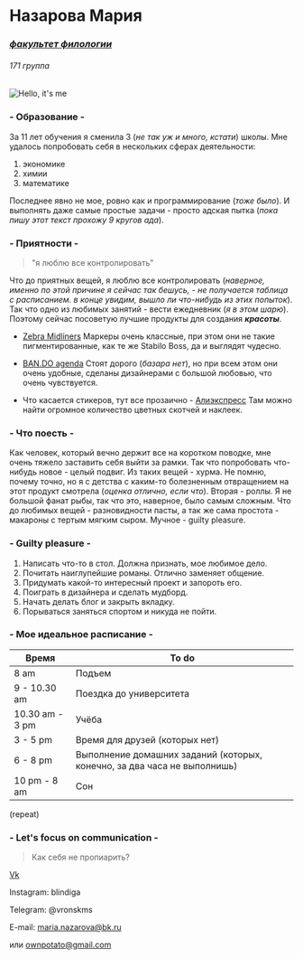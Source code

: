 # Назарова Мария
###  *[факультет филологии](https://www.hse.ru/ba/philology/)*
######  *171 группа*

![Hello, it's me](https://vk.com/photo255753303_456242937)
### - Образование -

За 11 лет обучения я сменила 3 (*не так уж и много, кстати*) школы. Мне удалось попробовать себя в нескольких сферах деятельности: 
1. экономике
2. химии
3. математике

Последнее явно не мое, ровно как и программирование (*тоже было*). И выполнять даже самые простые задачи - просто адская пытка (*пока пишу этот текст прохожу 9 кругов ада*). 

### - Приятности - 
> "я люблю все контролировать"

Что до приятных вещей, я люблю все контролировать (*наверное, именно по этой причине я сейчас так бешусь, - не получается таблица с расписанием. в конце увидим, вышло ли что-нибудь из этих попыток*). Так что одно из любимых занятий - вести ежедневник (*я в этом шарю*). Поэтому сейчас посоветую лучшие продукты для создания ***красоты***. 

+ [Zebra Midliners](https://www.amazon.com/Zebra-Highlighter-Mildliner-Color-WKT7-5C/dp/B0027MDL3C)
Маркеры очень классные, при этом они не такие пигментированные, как те же Stabilo Boss, да и выглядят чудесно. 
* [BAN.DO agenda](https://www.bando.com/)
Стоят дорого (*базара нет*), но при всем этом они очень удобные, сделаны дизайнерами с большой любовью, что очень чувствуется. 
+ Что касается стикеров, тут все прозаично - [Алиэкспресс](https://ru.aliexpress.com/) 
Там можно найти огромное количество цветных скотчей и наклеек. 

### - Что поесть - 

Как человек, который вечно держит все на коротком поводке, мне очень тяжело заставить себя выйти за рамки. Так что попробовать что-нибудь новое - целый подвиг. Из таких вещей - хурма. Не помню, почему точно, но я с детства с каким-то болезненным отвращением на этот продукт смотрела (*оценка отлично, если что*). Вторая - роллы. Я не большой фанат рыбы, так что это, наверное, было самым сложным. 
Что до любимых вещей - разновидности пасты, а так же сама простота - макароны с тертым мягким сыром. Мучное - guilty pleasure. 

### - Guilty pleasure - 

1. Написать что-то в стол.
Должна признать, мое любимое дело.
2. Почитать наиглупейшие романы.
Отлично заменяет общение.
3. Придумать какой-то интересный проект и запороть его.
4. Поиграть в дизайнера и сделать мудборд.
5. Начать делать блог и закрыть вкладку.
6. Порываться заняться спортом и никуда не пойти. 

### - Мое идеальное расписание -


Время  | To do
----------------|----------------------
8 am       | Подъем 
9 - 10.30 am   | Поездка до университета
10.30 am - 3 pm   | Учёба
3 - 5 pm       | Время для друзей (которых нет)
6 - 8 pm    | Выполнение домашних заданий (которых, конечно, за два часа не выполнишь)
10 pm - 8 am | Сон

(repeat) 

### - Let's focus on communication - 
> Как себя не пропиарить?

[Vk](https://vk.com/vronskms)

Instagram: blindiga

Telegram: @vronskms

E-mail: maria.nazarova@bk.ru

или ownpotato@gmail.com

